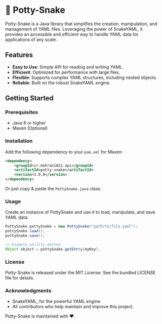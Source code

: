 # 🐍 Potty-Snake

Potty-Snake is a Java library that simplifies the creation, manipulation, and management of YAML files. Leveraging the power of SnakeYAML, it provides an accessible and efficient way to handle YAML data for applications of any scale.

## Features

- **Easy to Use**: Simple API for reading and writing YAML.
- **Efficient**: Optimized for performance with large files.
- **Flexible**: Supports complex YAML structures, including nested objects.
- **Reliable**: Built on the robust SnakeYAML engine.

## Getting Started

### Prerequisites

- Java 8 or higher
- Maven (Optional)

### Installation

Add the following dependency to your `pom.xml` for Maven:

```xml
<dependency>
    <groupId>ir.mehran1022.api</groupId>
    <artifactId>potty-snake</artifactId>
    <version>1.0.0</version>
</dependency>
```
Or just copy & paste the `PottySnake.java` class.

### Usage

Create an instance of PottySnake and use it to load, manipulate, and save YAML data:

```java
PottySnake pottySnake = new PottySnake("path/to/file.yaml");
pottySnake.load();
pottySnake.save();

// Example utility method
Object object = pottySnake.getEntry(myKey);
```

### License

Potty-Snake is released under the MIT License. See the bundled LICENSE file for details.

### Acknowledgments

- SnakeYAML, for the powerful YAML engine.
- All contributors who help maintain and improve this project.

Potty-Snake is maintained with ♥.
